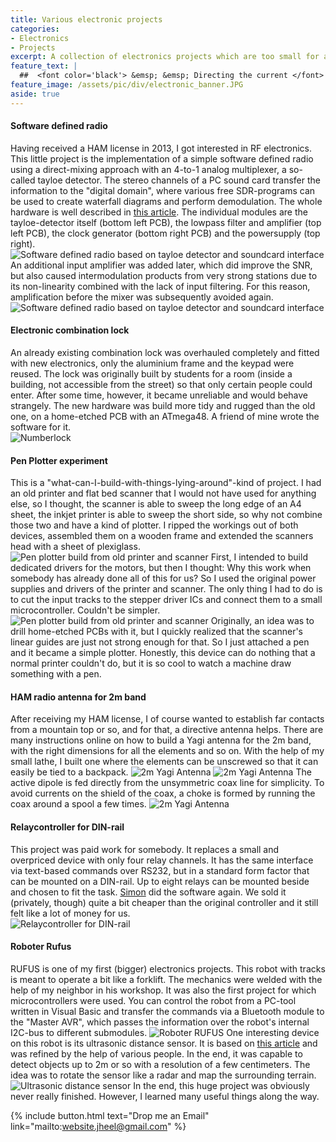 ```yaml
---
title: Various electronic projects
categories:
- Electronics
- Projects
excerpt: A collection of electronics projects which are too small for an own article.
feature_text: |
  ##  <font color='black'> &emsp; &emsp; Directing the current </font>
feature_image: /assets/pic/div/electronic_banner.JPG
aside: true
---
```

#### Software defined radio
Having received a HAM license in 2013, I got interested in RF electronics. This little project is the implementation of a simple software defined radio using a direct-mixing approach with an 4-to-1 analog multiplexer, a so-called tayloe detector. The stereo channels of a PC sound card transfer the information to the "digital domain", where various free SDR-programs can be used to create waterfall diagrams and perform demodulation. The whole hardware is well described in [this article](https://www.arrl.org/files/file/Technology/tis/info/pdf/020708qex013.pdf). The individual modules are the tayloe-detector itself (bottom left PCB), the lowpass filter and amplifier (top left PCB), the clock generator (bottom right PCB) and the powersupply (top right).
![Software defined radio based on tayloe detector and soundcard interface](/assets/pic/div/sdr_1.JPG)
An additional input amplifier was added later, which did improve the SNR, but also caused intermodulation products from very strong stations due to its non-linearity combined with the lack of input filtering. For this reason, amplification before the mixer was subsequently avoided again.
![Software defined radio based on tayloe detector and soundcard interface](/assets/pic/div/sdr_2.JPG)

#### Electronic combination lock
An already existing combination lock was overhauled completely and fitted with new electronics, only the aluminium frame and the keypad were reused. The lock was originally built by students for a room (inside a building, not accessible from the street) so that only certain people could enter. After some time, however, it became unreliable and would behave strangely. The new hardware was build more tidy and rugged than the old one, on a home-etched PCB with an ATmega48. A friend of mine wrote the software for it.  
![Numberlock](/assets/pic/div/numberlock.JPG)

#### Pen Plotter experiment
This is a "what-can-I-build-with-things-lying-around"-kind of project. I had an old printer and flat bed scanner that I would not have used for anything else, so I thought, the scanner is able to sweep the long edge of an A4 sheet, the inkjet printer is able to sweep the short side, so why not combine those two and have a kind of plotter. I ripped the workings out of both devices, assembled them on a wooden frame and extended the scanners head with a sheet of plexiglass.  
![Pen plotter build from old printer and scanner](/assets/pic/div/plotter_1.JPG)
First, I intended to build dedicated drivers for the motors, but then I thought: Why this work when somebody has already done all of this for us? So I used the original power supplies and drivers of the printer and scanner. The only thing I had to do is to cut the input tracks to the stepper driver ICs and connect them to a small microcontroller. Couldn't be simpler.  
![Pen plotter build from old printer and scanner](/assets/pic/div/plotter_2.JPG)
Originally, an idea was to drill home-etched PCBs with it, but I quickly realized that the scanner's linear guides are just not strong enough for that. So I just attached a pen and it became a simple plotter. Honestly, this device can do nothing that a normal printer couldn't do, but it is so cool to watch a machine draw something with a pen.

#### HAM radio antenna for 2m band
After receiving my HAM license, I of course wanted to establish far contacts from a mountain top or so, and for that, a directive antenna helps. There are many instructions online on how to build a Yagi antenna for the 2m band, with the right dimensions for all the elements and so on. With the help of my small lathe, I built one where the elements can be unscrewed so that it can easily be tied to a backpack.
![2m Yagi Antenna](/assets/pic/div/ant_1.JPG)
![2m Yagi Antenna](/assets/pic/div/ant_2.JPG)
The active dipole is fed directly from the unsymmetric coax line for simplicity. To avoid currents on the shield of the coax, a choke is formed by running the coax around a spool a few times.
![2m Yagi Antenna](/assets/pic/div/ant_3.JPG)

#### Relaycontroller for DIN-rail
This project was paid work for somebody. It replaces a small and overpriced device with only four relay channels. It has the same interface via text-based commands over RS232, but in a standard form factor that can be mounted on a DIN-rail. Up to eight relays can be mounted beside and chosen to fit the task. [Simon](https://www.simonkaufmann.org/) did the software again. We sold it (privately, though) quite a bit cheaper than the original controller and it still felt like a lot of money for us.  
![Relaycontroller for DIN-rail](/assets/pic/div/relaycontroller.JPG)

#### Roboter Rufus
RUFUS is one of my first (bigger) electronics projects. This robot with tracks is meant to operate a bit like a forklift. The mechanics were welded with the help of my neighbor in his workshop. It was also the first project for which microcontrollers were used. You can control the robot from a PC-tool written in Visual Basic and transfer the commands via a Bluetooth module to the "Master AVR", which passes the information over the robot's internal I2C-bus to different submodules.
![Roboter RUFUS](/assets/pic/div/rufus.jpg)
One interesting device on this robot is its ultrasonic distance sensor. It is based on [this article](https://rn-wissen.de/wiki/index.php?title=Ultraschall-Interface&redirect=no) and was refined by the help of various people. In the end, it was capable to detect objects up to 2m or so with a resolution of a few centimeters. The idea was to rotate the sensor like a radar and map the surrounding terrain.
![Ultrasonic distance sensor](/assets/pic/div/ultrasonic.JPG)
In the end, this huge project was obviously never really finished. However, I learned many useful things along the way.  

{% include button.html text="Drop me an Email" link="mailto:website.jheel@gmail.com" %}

<!-- more -->
